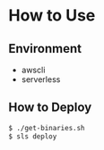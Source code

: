# How to Use
## Environment
- awscli
- serverless

## How to Deploy
```sh
$ ./get-binaries.sh
$ sls deploy
```
